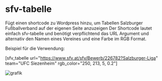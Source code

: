 # sfv-tabelle

Fügt einen shortcode zu Wordpress hinzu, um Tabellen Salzburger Fußballverband auf der eigenen Seite anzuzeigen
Der Shortcode lautet einfach sfv-tabelle und benötigt verpflichtend das URL Argument und alternativ den Namen eines Vereines und eine Farbe im RGB Format.

Beispiel für die Verwendung:

[sfv_tabelle url="https://www.sfv.at/sfv/Bewerb/226782?Salzburger-Liga" team="UFC Siezenheim" rgb_color="250, 213, 5, 0.2"]

![grafik](https://github.com/user-attachments/assets/5e21ced7-cf67-4f11-bfaa-c9f159274da2)
